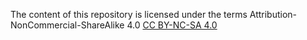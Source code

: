 The content of this repository is licensed under the terms Attribution-NonCommercial-ShareAlike 4.0 [CC BY-NC-SA 4.0](https://creativecommons.org/licenses/by-nc-sa/4.0/)
